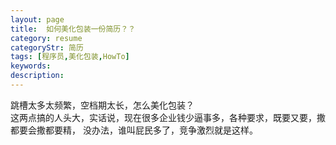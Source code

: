 ```yaml
---
layout: page
title:  如何美化包装一份简历？？
category: resume
categoryStr: 简历
tags: [程序员,美化包装,HowTo]
keywords:
description:
---
```


跳槽太多太频繁，空档期太长，怎么美化包装？  
这两点搞的人头大，实话说，现在很多企业钱少逼事多，各种要求，既要又要，撒都要会撒都要精，
没办法，谁叫屁民多了，竞争激烈就是这样。











